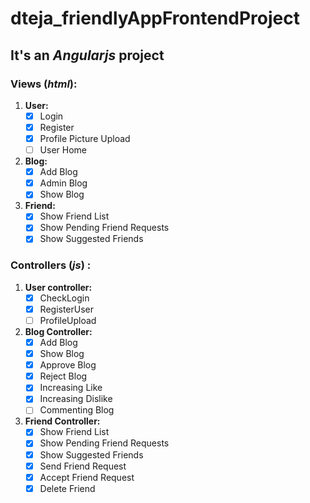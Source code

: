 # dteja_friendlyAppFrontendProject

## It's an *Angularjs* project

### Views (*html*):
  1. **User:**
      - [x] Login
      - [x] Register
      - [x] Profile Picture Upload
      - [ ] User Home

  2. **Blog:**
      - [x] Add Blog
      - [x] Admin Blog
      - [x] Show Blog
      
  3. **Friend:**
      - [x] Show Friend List
      - [x] Show Pending Friend Requests
      - [x] Show Suggested Friends
      
### Controllers (*js*) :
  1. **User controller:**
      - [x] CheckLogin
      - [x] RegisterUser
      - [ ] ProfileUpload
    
  2. **Blog Controller:**
      - [x] Add Blog
      - [x] Show Blog
      - [x] Approve Blog
      - [x] Reject Blog
      - [x] Increasing Like
      - [x] Increasing Dislike
      - [ ] Commenting Blog
      
   3. **Friend Controller:**
      - [x] Show Friend List
      - [x] Show Pending Friend Requests
      - [x] Show Suggested Friends
      - [x] Send Friend Request
      - [x] Accept Friend Request
      - [x] Delete Friend
